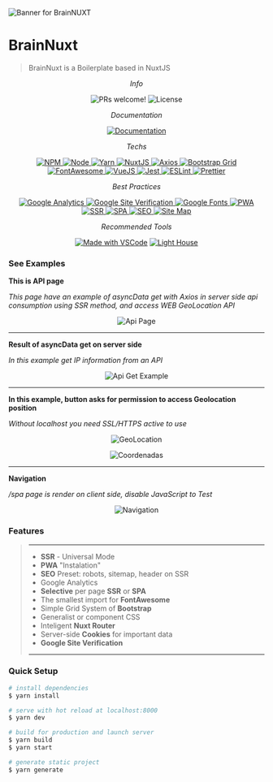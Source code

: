 ![Banner for BrainNUXT](https://github.com/maccali/BrainNUXT/blob/master/.github/banner.png)

# BrainNuxt
> BrainNuxt is a Boilerplate based in NuxtJS 

<p align="center">
  <i>Info</i>
</p>
<p align="center">
  <img alt="PRs welcome!" src="https://img.shields.io/static/v1?label=PRs&message=welcome&color=7159c1&labelColor=000000&style=flat-square" />
  <img alt="License" src="https://img.shields.io/static/v1?label=license&message=MIT&color=7159c1&labelColor=000000&style=flat-square">
</p>

<p align="center">
  <i>Documentation</i>
</p>
<p align="center">
  <a href="https://github.com/maccali/BrainNUXT/blob/master/.docs/Index.md" target="_blank">
    <img alt="Documentation" src="https://img.shields.io/badge/GO TO-DOCS-0.svg?style=flat-square&labelColor=000000&color=7159c1">
  </a>  
</p>

<p align="center">
  <i>Techs</i>
</p>

<p align="center">
  <a href="https://www.npmjs.com" target="_blank">
    <img alt="NPM" src="https://img.shields.io/badge/npm-v6.12.1-0.svg?style=flat-square&labelColor=000000">
  </a>
  <a href="https://nodejs.org/en/" target="_blank">
    <img alt="Node" src="https://img.shields.io/badge/node-12.13.1-0.svg?style=flat-square&labelColor=000000">
  </a>
  <a href="https://yarnpkg.com" target="_blank">
    <img alt="Yarn" src="https://img.shields.io/badge/Yarn-1.22.4-0.svg?style=flat-square&color=2c8ebb&labelColor=000000">
  </a>
  <a href="https://nuxtjs.org/?brainnuxt=true" target="_blank">
    <img alt="NuxtJS" src="https://img.shields.io/badge/NuxtJS-2.12.x-0.svg?style=flat-square&color=108775&labelColor=000000">
  </a>
  <a href="https://github.com/axios/axios" target="_blank">
    <img alt="Axios" src="https://img.shields.io/badge/Axios-0.19.2-0.svg?style=flat-square&color=1f7cb1&labelColor=000000">
  </a>
  <a href="https://getbootstrap.com" target="_blank">
    <img alt="Bootstrap Grid" src="https://img.shields.io/badge/Bootstrap Grid-4.4.1-0.svg?style=flat-square&color=563d7c&labelColor=000000">
  </a>
  <a href="https://fontawesome.com" target="_blank">
    <img alt="FontAwesome" src="https://img.shields.io/badge/Font Awesome-5.13.0-0.svg?style=flat-square&color=228ae6&labelColor=000000">
  </a>
  <a href="https://vuejs.org/?brainnuxt=true">
    <img alt="VueJS" src="https://img.shields.io/badge/VueJS-^2.6.11-0.svg?style=flat-square&color=41b883&labelColor=000000">
  </a>
  <a href="https://jestjs.io" target="_blank">
    <img alt="Jest" src="https://img.shields.io/badge/Jest-^24.1.0-0.svg?style=flat-square&color=99425b&labelColor=000000">
  </a>
  <a href="https://eslint.org" target="_blank">
    <img alt="ESLint" src="https://img.shields.io/badge/ESLint-^6.1.0-0.svg?style=flat-square&color=4a31c3&labelColor=000000">
  </a>
  <a href="https://prettier.io" target="_blank">
    <img alt="Prettier" src="https://img.shields.io/badge/Prettier-^1.19.1-0.svg?style=flat-square&color=c596c7&labelColor=000000">
  </a>
</p>

<p align="center">
  <i>Best Practices</i>
</p>
<p align="center">
  <a href="https://accounts.google.com/" target="_blank">
    <img alt="Google Analytics" src="https://img.shields.io/badge/Google-Analytics-0.svg?style=flat-square&color=f27904&labelColor=000000" />
  </a>
  <a href="https://support.google.com/webmasters/answer/9008080?hl=pt-BR" target="_blank">
    <img alt="Google Site Verification" src="https://img.shields.io/badge/Google-Site Verification-0.svg?style=flat-square&color=f36&labelColor=000000" />
  </a>
  <a href="https://fonts.google.com" target="_blank">
    <img alt="Google Fonts" src="https://img.shields.io/badge/Google-Fonts-0.svg?style=flat-square&color=ff5252&labelColor=000000" />
  </a>
  <a href="https://developer.mozilla.org/en-US/docs/Web/Progressive_web_apps/" target="_blank">
    <img alt="PWA" src="https://img.shields.io/badge/PWA--0.svg?style=flat-square&color=5a0fc8&labelColor=000000">
  </a>
  <a href="https://alligator.io/vuejs/server-side-rendering-with-nuxtjs/" target="_blank">
    <img alt="SSR" src="https://img.shields.io/badge/Server Side-Rendering-0.svg?style=flat-square&color=007ac0&labelColor=000000">
  </a>
  <a href="https://en.wikipedia.org/wiki/Single-page_application" target="_blank">
    <img alt="SPA" src="https://img.shields.io/badge/Single Page-Application-0.svg?style=flat-square&color=f3c963&labelColor=000000">
  </a>
  <a href="https://en.wikipedia.org/wiki/Search_engine_optimization" target="_blank">
    <img alt="SEO" src="https://img.shields.io/badge/SEO-0.svg?style=flat-square&color=0082f0&labelColor=000000">
  </a>
  <a href="https://en.wikipedia.org/wiki/Site_map" target="_blank">
    <img alt="Site Map" src="https://img.shields.io/badge/Site-Map-0.svg?style=flat-square&color=c1baa0&labelColor=000000">
  </a>
</p>

<p align="center">
  <i>Recommended Tools</i>
</p>
<p align="center">
  <a href="https://code.visualstudio.com/" target="_blank"><img alt="Made with VSCode" src="https://img.shields.io/badge/Made%20with-VSCode-1f425f.svg?style=flat-square"></a>
  <a href="https://developers.google.com/web/tools/lighthouse" target="_blank"><img alt="Light House" src="https://img.shields.io/badge/Light-House-0.svg?style=flat-square&color=e95632&labelColor=000000"></a>

</p>

### See Examples

<p>
  <b>This is API page</b>
</p>
<p>
  <i>This page have an example of asyncData get with Axios in server side api consumption using SSR method, and access WEB GeoLocation API</i>
</p>
<p align="center">
  <img alt="Api Page" src="https://github.com/maccali/BrainNUXT/blob/maccali/.github/screen/page-api.png">
</p>
<hr>
<p>
  <b>Result of asyncData get on server side</b>
</p>
<p>
  <i>In this example get IP information from an API</i>
</p>
<p align="center">
  <img alt="Api Get Example" src="https://github.com/maccali/BrainNUXT/blob/maccali/.github/screen/api-get.png">
</p>

<hr>
<p>
  <b>In this example, button asks for permission to access Geolocation position</b>
</p>
<p>
  <i>Without localhost you need SSL/HTTPS active to use</i>
</p>
<p align="center">
  <img alt="GeoLocation" src="https://github.com/maccali/BrainNUXT/blob/maccali/.github/screen/geo-point.png">
</p>
<p align="center">
  <img alt="Coordenadas" src="https://github.com/maccali/BrainNUXT/blob/maccali/.github/screen/coords.png">
</p>

<hr>
<p>
  <b>Navigation</b>
</p>
<p>
  <i>/spa page is render on client side, disable JavaScript to Test</i>
</p>
<p align="center">
  <img alt="Navigation" src="https://github.com/maccali/BrainNUXT/blob/maccali/.github/screen/nav.png">
</p>



### Features
> ---
> * <b>SSR</b> - Universal Mode
> * <b>PWA</b> "Instalation"
> * <b>SEO</b> Preset: robots, sitemap, header on SSR
> * Google Analytics
> * <b>Selective</b> per page <b>SSR</b> or <b>SPA</b>
> * The smallest import for <b>FontAwesome</b>
> * Simple Grid System of <b>Bootstrap</b>
> * Generalist or component CSS
> * Inteligent <b>Nuxt Router</b>
> * Server-side <b>Cookies</b> for important data
> * <b>Google Site Verification</b>
> ---

### Quick Setup

```bash
# install dependencies
$ yarn install

# serve with hot reload at localhost:8000
$ yarn dev

# build for production and launch server
$ yarn build
$ yarn start

# generate static project
$ yarn generate
```


